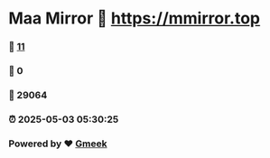 # Maa Mirror :link: https://mmirror.top 
### :page_facing_up: [11](https://mmirror.top/tag.html) 
### :speech_balloon: 0 
### :hibiscus: 29064 
### :alarm_clock: 2025-05-03 05:30:25 
### Powered by :heart: [Gmeek](https://github.com/Meekdai/Gmeek)
